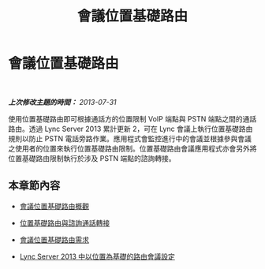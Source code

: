 ﻿---
title: 會議位置基礎路由
TOCTitle: 會議位置基礎路由
ms:assetid: e1acb1ba-0ed2-4abf-8a7b-1ca3049e95e3
ms:mtpsurl: https://technet.microsoft.com/zh-tw/library/Dn362849(v=OCS.15)
ms:contentKeyID: 56269160
ms.date: 08/24/2015
mtps_version: v=OCS.15
ms.translationtype: HT
---

# 會議位置基礎路由

 

_**上次修改主題的時間：** 2013-07-31_

使用位置基礎路由即可根據通話方的位置限制 VoIP 端點與 PSTN 端點之間的通話路由。透過 Lync Server 2013 累計更新 2，可在 Lync 會議上執行位置基礎路由規則以防止 PSTN 電話旁路作業。應用程式會監控進行中的會議並根據參與會議之使用者的位置來執行位置基礎路由限制。位置基礎路由會議應用程式亦會另外將位置基礎路由限制執行於涉及 PSTN 端點的諮詢轉接。

## 本章節內容

  - [會議位置基礎路由概觀](lync-server-2013-overview-of-location-based-routing-for-conferencing.md)

  - [位置基礎路由與諮詢通話轉接](lync-server-2013-location-based-routing-and-consultative-call-transfers.md)

  - [會議位置基礎路由需求](lync-server-2013-requirements-for-location-based-routing-for-conferencing.md)

  - [Lync Server 2013 中以位置為基礎的路由會議設定](lync-server-2013-configuration-of-location-based-routing-for-conferencing.md)

